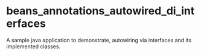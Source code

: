 # beans_annotations_autowired_di_interfaces
A sample java application to demonstrate, autowiring via interfaces and its  implemented classes.
